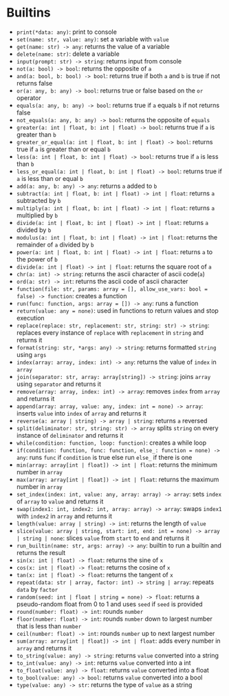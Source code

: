 # Builtins
- `print(*data: any)`: print to console
- `set(name: str, value: any)`: set a variable with `value`
- `get(name: str) -> any`: returns the value of a variable
- `delete(name: str)`: delete a variable
- `input(prompt: str) -> string`: returns input from console
- `not(a: bool) -> bool`: returns the opposite of `a`
- `and(a: bool, b: bool) -> bool`: returns true if both `a` and `b` is true if not returns false
- `or(a: any, b: any) -> bool`: returns true or false based on the `or` operator
- `equals(a: any, b: any) -> bool`: returns true if `a` equals `b` if not returns false
- `not_equals(a: any, b: any) -> bool`: returns the opposite of `equals`
- `greater(a: int | float, b: int | float) -> bool`: returns true if `a` is greater than `b`
- `greater_or_equal(a: int | float, b: int | float) -> bool`: returns true if `a` is greater than or equal `b`
- `less(a: int | float, b: int | float) -> bool`: returns true if `a` is less than `b`
- `less_or_equal(a: int | float, b: int | float) -> bool`: returns true if `a` is less than or equal `b`
- `add(a: any, b: any) -> any`: returns `a` added to `b`
- `subtract(a: int | float, b: int | float) -> int | float`: returns `a` subtracted by `b`
- `multiply(a: int | float, b: int | float) -> int | float`: returns `a` multiplied by `b`
- `divide(a: int | float, b: int | float) -> int | float`: returns `a` divided by `b`
- `modulus(a: int | float, b: int | float) -> int | float`: returns the remainder of `a` divided by `b`
- `power(a: int | float, b: int | float) -> int | float`: returns `a` to the power of `b`
- `divide(a: int | float) -> int | float`: returns the square root of `a`
- `chr(a: int) -> string`: returns the ascii character of ascii code(`a`)
- `ord(a: str) -> int`: returns the ascii code of ascii character
- `function(file: str, params: array = [], allow_use_vars: bool = false) -> function`: creates a function
- `run(func: function, args: array = []) -> any`: runs a function
- `return(value: any = none)`: used in functions to return values and stop execution
- `replace(replace: str, replacement: str, string: str) -> string`: replaces every instance of `replace` with `replacement` in `string` and returns it
- `format(string: str, *args: any) -> string`: returns formatted `string` using `args`
- `index(array: array, index: int) -> any`: returns the value of `index` in `array`
- `join(separator: str, array: array[string]) -> string`: joins `array` using `separator` and returns it
- `remove(array: array, index: int) -> array`: removes `index` from `array` and returns it
- `append(array: array, value: any, index: int = none) -> array`: inserts `value` into `index` of `array` and returns it
- `reverse(a: array | string) -> array | string`: returns `a` reversed
- `split(deliminator: str, string: str) -> array` splits `string` on every instance of `deliminator` and returns it
- `while(condition: function, loop: function)`: creates a while loop
- `if(condition: function, func: function, else_: function = none) -> any`: runs `func` if `condition` is true else run `else_` if there is one
- `min(array: array[int | float]) -> int | float`: returns the minimum number in `array`
- `max(array: array[int | float]) -> int | float`: returns the maximum number in `array`
- `set_index(index: int, value: any, array: array) -> array`: sets `index` of `array` to `value` and returns it
- `swap(index1: int, index2: int, array: array) -> array`: swaps `index1` with `index2` in `array` and returns it
- `length(value: array | string) -> int`: returns the length of `value`
- `slice(value: array | string, start: int, end: int = none) -> array | string | none`: slices `value` from `start` to `end` and returns it
- `run_builtin(name: str, args: array) -> any`: builtin to run a builtin and returns the result
- `sin(x: int | float) -> float`: returns the sine of `x`
- `cos(x: int | float) -> float`: returns the cosine of `x`
- `tan(x: int | float) -> float`: returns the tangent of `x`
- `repeat(data: str | array, factor: int) -> string | array`: repeats `data` by `factor`
- `random(seed: int | float | string = none) -> float`: returns a pseudo-random float from 0 to 1 and uses `seed` if `seed` is provided
- `round(number: float) -> int`: rounds `number`
- `floor(number: float) -> int`: rounds `number` down to largest number that is less than `number`
- `ceil(number: float) -> int`: rounds `number` up to next largest number
- `sum(array: array[int | float]) -> int | float`: adds every number in `array` and returns it
- `to_string(value: any) -> string`: returns `value` converted into a string
- `to_int(value: any) -> int`: returns `value` converted into a int
- `to_float(value: any) -> float`: returns `value` converted into a float
- `to_bool(value: any) -> bool`: returns `value` converted into a bool
- `type(value: any) -> str`: returns the type of `value` as a string